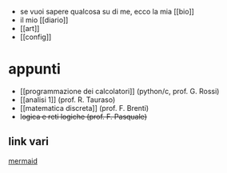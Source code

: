 - se vuoi sapere qualcosa su di me, ecco la mia [[bio]]
- il mio [[diario]]
- [[art]]
- [[config]]
# appunti
- [[programmazione dei calcolatori]] (python/c, prof. G. Rossi)
- [[analisi 1]] (prof. R. Tauraso)
- [[matematica discreta]] (prof. F. Brenti) 
- l~~ogica e reti logiche  (prof. F. Pasquale)~~

## link vari
[mermaid](https://mermaid-js.github.io/mermaid-live-editor/edit#pako:eNpVjstqw0AMRX9FaNVC_ANeFBq7zSbQQrPzZCFsOTMk80CWCcH2v3ccb1qtxD3nCk3Yxo6xxP4W760lUTjVJkCe96ay4gb1NJyhKN7mAyv4GPgxw_7lEGGwMSUXLq-bv18lqKbjqjGodeG6bKh69r8Cz1A3R0oa0_kvOd3jDB-N-7b5_H9ihXPrs-mp7KloSaAieSq4Q8_iyXX5_WlNDKplzwbLvHYkV4MmLNmjUePPI7RYqoy8wzF1pFw7ugj5LVx-AfLqVWg)